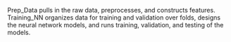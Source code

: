 Prep_Data pulls in the raw data, preprocesses, and constructs features.
Training_NN organizes data for training and validation over folds, designs the neural network models, and runs training, validation, and testing of the models.
